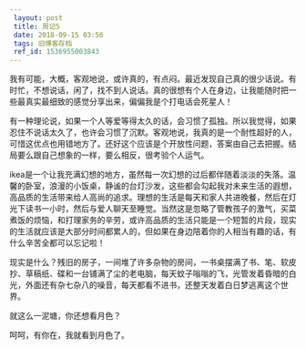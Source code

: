 ```yaml
---
 layout: post
 title: 周记5
 date: 2018-09-15 03:56
 tags: 旧博客存档
 ref_id: 1536955003843
---
```

我有可能，大概，客观地说，或许真的，有点闷。最近发现自己真的很少话说。有时忙，不想说话，闲了，找不到人说话。真的很想有个人在身边，让我能随时把一些最真实最细致的感觉分享出来，偏偏我是个打电话会死星人！

有一种理论说，如果一个人等爱等得太久的话，会习惯了孤独。所以我觉得，如果忍住不说话太久了，也许会习惯了沉默。客观地说，我真的是一个耐性超好的人，可惜这优点也用错地方了。还好这个应该是个开放性问题，答案由自己去把握。结局要么跟自己想象的一样，要么相反，很考验个人运气。

ikea是一个让我充满幻想的地方，虽然每一次幻想的过后都伴随着淡淡的失落。温馨的卧室，浪漫的小饭桌，静谧的台灯沙发，这些都会勾起我对未来生活的遐想，高品质的生活带来给人高尚的追求。理想的生活是每天和家人共进晚餐，然后在灯光下读书一小时，然后与爱人聊天至睡觉。当然这是忽略了管教孩子的激气，买菜煮饭的烦恼，和打理家务的辛劳，或许高品质的生活只能是一个短暂的片段，现实的生活就应该是大部分时间都累人的，但如果在身边陪着你的人相当有趣的话，有什么辛苦全都可以忘记啦！

现实是什么？残旧的房子，一间堆了许多杂物的房间，一书桌摆满了书、笔、软皮抄、草稿纸、碟和一台铺满了尘的老电脑，每天蚊子嗡嗡的飞，光管发着昏暗的白光，外面还有杂七杂八的噪音，每天都看不进书，还整天发着白日梦逃离这个世界。

就这么一泥塘，你还想看月色？

呵呵，有你在，我就看到月色了。

